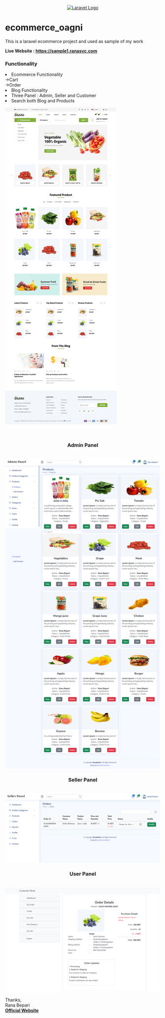 <p align="center"><a href="https://laravel.com" target="_blank"><img src="https://raw.githubusercontent.com/laravel/art/master/logo-lockup/5%20SVG/2%20CMYK/1%20Full%20Color/laravel-logolockup-cmyk-red.svg" width="400" alt="Laravel Logo"></a></p>

# ecommerce_oagni <br>
This is a laravel ecommerce project and used as sample of my work

<strong> Live Website : <a href="https://sample1.ranasvc.com">https://sample1.ranasvc.com</a></strong>
</br>
<h3> Functionality </h3>
<li> Ecommerce Functionality </li>
->Cart <br>
->Order <br>
<li> Blog Functionality </li>
<li> Three Panel : Admin, Seller and Customer </li>
<li> Search both Blog and Products </li>



![Screenshot](image/screenshot.png)

<br>
<center><h3>Admin Panel</h3> </center><br>
<img src="image/admin_products.png">
<br>
<center><h3>Seller Panel</h3></center> <br>
<img src="image/seller_order.png">
<br>
<center><h3>User Panel</h3></center> <br>
<img src="image/user_order_details.png">

Thanks, <br>
Rana Bepari <br>
<a href="https://ranasvc.com/"><strong>Official Website</strong> </a>

